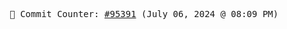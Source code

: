 <p align="center">
    <samp>
        📮 Commit Counter: <a href="https://github.com/Javascript-void0/Javascript-void0/commits/main">#95391</a> (July 06, 2024 @ 08:09 PM)
    </samp>
</p>